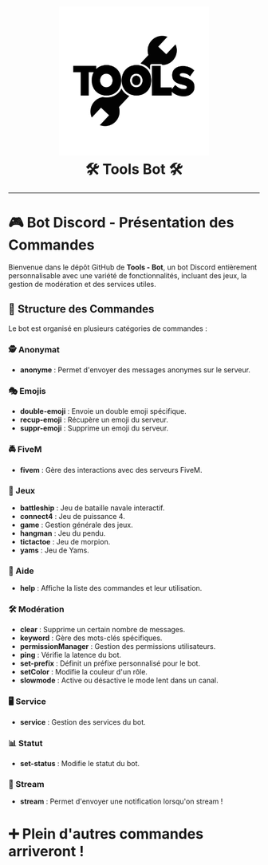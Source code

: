 <h1 align="center">
  <br>
  <a href="https://github.com/RiuXe11"><img src="./docs/images/Logo1.png" height="300" alt="Tools-Bot"></a>
  <br>
  🛠️ Tools Bot 🛠️
  <br>
</h1>

---
# 🎮 Bot Discord - Présentation des Commandes

Bienvenue dans le dépôt GitHub de **Tools - Bot**, un bot Discord entièrement personnalisable avec une variété de fonctionnalités, incluant des jeux, la gestion de modération et des services utiles.

## 📂 Structure des Commandes

Le bot est organisé en plusieurs catégories de commandes :

### 🕵️ Anonymat
- **anonyme** : Permet d'envoyer des messages anonymes sur le serveur.

### 🎭 Emojis
- **double-emoji** : Envoie un double emoji spécifique.
- **recup-emoji** : Récupère un emoji du serveur.
- **suppr-emoji** : Supprime un emoji du serveur.

### 🚔 FiveM
- **fivem** : Gère des interactions avec des serveurs FiveM.

### 🎲 Jeux
- **battleship** : Jeu de bataille navale interactif.
- **connect4** : Jeu de puissance 4.
- **game** : Gestion générale des jeux.
- **hangman** : Jeu du pendu.
- **tictactoe** : Jeu de morpion.
- **yams** : Jeu de Yams.

### 📖 Aide
- **help** : Affiche la liste des commandes et leur utilisation.

### 🛠️ Modération
- **clear** : Supprime un certain nombre de messages.
- **keyword** : Gère des mots-clés spécifiques.
- **permissionManager** : Gestion des permissions utilisateurs.
- **ping** : Vérifie la latence du bot.
- **set-prefix** : Définit un préfixe personnalisé pour le bot.
- **setColor** : Modifie la couleur d'un rôle.
- **slowmode** : Active ou désactive le mode lent dans un canal.

### 🖥️ Service
- **service** : Gestion des services du bot.

### 📊 Statut
- **set-status** : Modifie le statut du bot.

### 🎥 Stream
- **stream** : Permet d'envoyer une notification lorsqu'on stream !

# ➕ Plein d'autres commandes arriveront !


